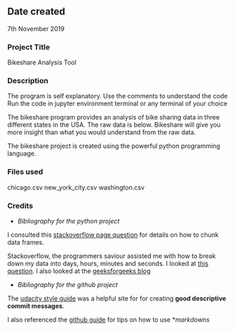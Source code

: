 ## Date created
7th November 2019

### Project Title
Bikeshare Analysis Tool

### Description
The program is self explanatory. Use the comments to understand the code
Run the code in jupyter environment terminal or any terminal of your choice

The bikeshare program provides an analysis of bike sharing data in three different states in the USA. The raw data is below. Bikeshare will give you more insight than what you would understand from the raw data.

The bikeshare project is created using the powerful python programming language.

### Files used
chicago.csv
new_york_city.csv
washington.csv

### Credits

* *Bibliography for the python project*

I consulted this [stackoverflow page question](https://stackoverflow.com/questions/46380075/pandas-select-n-middle-rows) for details on how to chunk data frames.

Stackoverflow, the programmers saviour assisted me with how to break down my data into days, hours, minutes and seconds. I looked at [this question](https://stackoverflow.com/questions/775049/how-do-i-convert-seconds-to-hours-minutes-and-seconds). I also looked at the [geeksforgeeks blog](https://www.geeksforgeeks.org/converting-seconds-into-days-hours-minutes-and-seconds/)

* *Bibliography for the github project*

The [udacity style guide](https://udacity.github.io/git-styleguide/) was a helpful site for for creating **good descriptive commit messages**.

I also referenced the [github guide](https://guides.github.com/features/mastering-markdown/) for tips on how to use **markdowns*